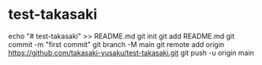 # test-takasaki

echo "# test-takasaki" >> README.md
git init
git add README.md
git commit -m "first commit"
git branch -M main
git remote add origin https://github.com/takasaki-yusaku/test-takasaki.git
git push -u origin main